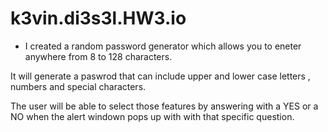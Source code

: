 # k3vin.di3s3l.HW3.io

- I created a random password generator which allows you to eneter anywhere from 8 to 128 characters. 

It will generate a paswrod that can include upper and lower case letters , numbers and special characters. 

The user will be able to select those features by answering with a YES or a NO when the alert windown pops up with with that specific question. 
